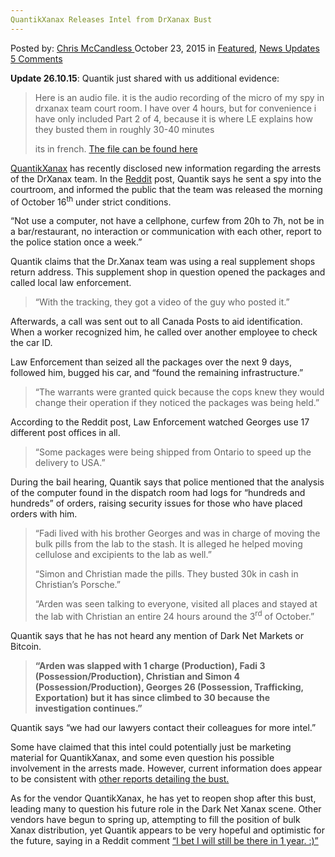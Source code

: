 ```yaml
---
QuantikXanax Releases Intel from DrXanax Bust
---
```

<article class="post-listing post-11839 post type-post status-publish format-standard has-post-thumbnail hentry category-deepdot-news category-news-updates tag-bust tag-drxanax tag-intel tag-quantikxanax tag-releases">
<div class="post-inner">
<span>Posted by: <a href="https://www.deepdotweb.com/author/chrismccandless/" title="">Chris McCandless </a></span>
<span>October 23, 2015</span>
<span>in <a href="https://www.deepdotweb.com/category/deepdot-news/" rel="category tag">Featured</a>, <a href="https://www.deepdotweb.com/category/news-updates/" rel="category tag">News Updates</a></span>
<span><a href="https://www.deepdotweb.com/2015/10/23/quantikxanax-releases-intel-from-drxanax-bust/#comments">5 Comments</a></span>


<p><strong>Update 26.10.15</strong>: Quantik just shared with us additional evidence:</p>
<blockquote><p>Here is an audio file. it is the audio recording of the micro of my spy in drxanax team court room. I have over 4 hours, but for convenience i have only included Part 2 of 4, because it is where LE explains how they busted them in roughly 30-40 minutes</p>
<p>its in french. <a href="https://infotomb.com/i2iba">The file can be found here</a></p></blockquote>
<p><a href="https://www.deepdotweb.com/2015/06/18/watch-pills-being-pressed-to-be-sold-on-the-dark-web/">QuantikXanax</a> has recently disclosed new information regarding the arrests of the DrXanax team. In the <a href="https://www.reddit.com/r/DarkNetMarkets/comments/3oyeo2/drxanax_freed_today_here_is_some_useful_intel/">Reddit</a> post, Quantik says he sent a spy into the courtroom, and informed the public that the team was released the morning of October 16<sup>th</sup> under strict conditions.</p>
<p>“Not use a computer, not have a cellphone, curfew from 20h to 7h, not be in a bar/restaurant, no interaction or communication with each other, report to the police station once a week.”</p>
<p>Quantik claims that the Dr.Xanax team was using a real supplement shops return address. This supplement shop in question opened the packages and called local law enforcement.</p>
<blockquote><p>“With the tracking, they got a video of the guy who posted it.”</p></blockquote>
<p>Afterwards, a call was sent out to all Canada Posts to aid identification. When a worker recognized him, he called over another employee to check the car ID.</p>
<p>Law Enforcement than seized all the packages over the next 9 days, followed him, bugged his car, and “found the remaining infrastructure.”</p>
<blockquote><p>“The warrants were granted quick because the cops knew they would change their operation if they noticed the packages was being held.”</p></blockquote>
<p>According to the Reddit post, Law Enforcement watched Georges use 17 different post offices in all.</p>
<blockquote><p>“Some packages were being shipped from Ontario to speed up the delivery to USA.”</p></blockquote>
<p>During the bail hearing, Quantik says that police mentioned that the analysis of the computer found in the dispatch room had logs for “hundreds and hundreds” of orders, raising security issues for those who have placed orders with him.</p>
<blockquote><p>“Fadi lived with his brother Georges and was in charge of moving the bulk pills from the lab to the stash. It is alleged he helped moving cellulose and excipients to the lab as well.”</p>
<p>“Simon and Christian made the pills. They busted 30k in cash in Christian&#8217;s Porsche.”</p>
<p>“Arden was seen talking to everyone, visited all places and stayed at the lab with Christian an entire 24 hours around the 3<sup>rd</sup> of October.”</p></blockquote>
<p>Quantik says that he has not heard any mention of Dark Net Markets or Bitcoin.</p>
<blockquote><p><strong>“Arden was slapped with 1 charge (Production), Fadi 3 (Possession/Production), Christian and Simon 4 (Possession/Production), Georges 26 (Possession, Trafficking, Exportation) but it has since climbed to 30 because the investigation continues.”</strong></p></blockquote>
<p>Quantik says “we had our lawyers contact their colleagues for more intel.”</p>
<p>Some have claimed that this intel could potentially just be marketing material for QuantikXanax, and some even question his possible involvement in the arrests made. However, current information does appear to be consistent with <a href="http://www.cbc.ca/news/canada/montreal/simon-davidson-christian-davidson-ian-davidson-laval-drug-ring-1.3262486">other reports detailing the bust.</a></p>
<p>As for the vendor QuantikXanax, he has yet to reopen shop after this bust, leading many to question his future role in the Dark Net Xanax scene. Other vendors have begun to spring up, attempting to fill the position of bulk Xanax distribution, yet Quantik appears to be very hopeful and optimistic for the future, saying in a Reddit comment <a href="https://www.reddit.com/r/DarkNetMarkets/comments/3piw0r/this_is_crazy_but_we_need_a_site_to_place_a_bet/cw7wj6x?context=3">“I bet I will still be there in 1 year. :)”</a></p>
</div>
<span style="display:none"><a href="https://www.deepdotweb.com/tag/bust/" rel="tag">bust</a> <a href="https://www.deepdotweb.com/tag/drxanax/" rel="tag">drxanax</a> <a href="https://www.deepdotweb.com/tag/intel/" rel="tag">intel</a> <a href="https://www.deepdotweb.com/tag/quantikxanax/" rel="tag">quantikxanax</a> <a href="https://www.deepdotweb.com/tag/releases/" rel="tag">releases</a></span> <span style="display:none" class="updated">2015-10-23</span>
<div style="display:none" class="vcard author" itemprop="author" itemscope itemtype="http://schema.org/Person"><strong class="fn" itemprop="name"><a href="https://www.deepdotweb.com/author/chrismccandless/" title="Posts by Chris McCandless" rel="author">Chris McCandless</a></strong></div>
</div>
</article>


